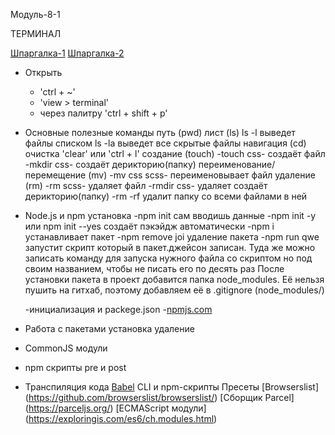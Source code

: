 Модуль-8-1

ТЕРМИНАЛ

[Шпаргалка-1](https://tproger.ru/translations/bash-cheatsheet/)
[Шпаргалка-2](https://habr.com/ru/company/ruvds/blog/445270/)

- Открыть

  - 'ctrl + ~'
  - 'view > terminal'
  - через палитру 'ctrl + shift + p'

- Основные полезные команды
  путь (pwd)
  лист (ls)
  ls -l выведет файлы списком
  ls -la выведет все скрытые файлы
  навигация (cd)
  очистка 'clear' или 'ctrl + l'
  создание (touch)
  -touch css- создаёт файл
  -mkdir css- создаёт дерикторию(папку)
  переименование/перемещение (mv)
  -mv css scss- переименовывает файл
  удаление (rm)
  -rm scss- удаляет файл
  -rmdir css- удаляет создаёт дерикторию(папку)
  -rm -rf удалит папку со всеми файлами в ней

- Node.js и npm
  установка
  -npm init сам вводишь данные
  -npm init -y или npm init --yes создаёт пэкэйдж автоматически
  -npm i устанавливает пакет
  -npm remove joi удаление пакета
  -npm run qwe запустит скрипт который в пакет.джейсон записан.
  Туда же можно записать команду для запуска нужного файла со скриптом но под своим названием,
  чтобы не писать его по десять раз
  После установки пакета в проект добавится папка node_modules.
  Её нельзя пушить на гитхаб, поэтому добавляем её в .gitignore (node_modules/)

  -инициализация и packege.json -[npmjs.com](https://www.npmjs.com/)

- Работа с пакетами
  установка
  удаление

- CommonJS модули
- npm скрипты
  pre и post

- Транспиляция кода
  [Babel](https://babeljs.io/)
  CLI и npm-скрипты
  Пресеты
  [Browserslist] (https://github.com/browserslist/browserslist/)
  [Сборщик Parcel] (https://parceljs.org/)
  [ECMAScript модули] (https://exploringis.com/es6/ch.modules.html)
